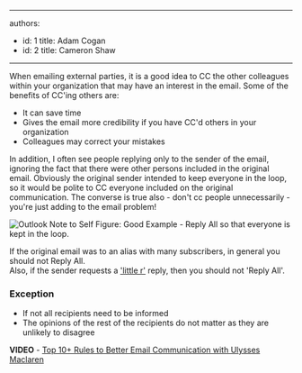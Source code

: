 

---
authors:
  - id: 1
    title: Adam Cogan
  - id: 2
    title: Cameron Shaw
---




<span class='intro'> 
  <p>When emailing external parties, it is a good idea to CC the other colleagues within your organization that may have an interest in the email. Some of the benefits of CC'ing others are&#58;<br></p>
<ul>
    <li>It can save time</li>
    <li>Gives the email more credibility if you have CC'd others in your organization</li>
    <li>Colleagues may correct your mistakes</li>
</ul>
 </span>

<p>In addition, I often see people replying only to the sender of the email, ignoring the fact that there were other persons included in the original email. Obviously the original sender intended to keep everyone in the loop, so it would be polite to CC everyone included on the original communication. The converse is true also - don't cc people unnecessarily - you're just adding to the email problem!<br></p>
<img src="/PublishingImages/OutlookNotetoSelf.gif" alt="Outlook Note to Self" class="ms-rteCustom-ImageArea" /> 
<span class="ms-rteCustom-FigureGood">Figure&#58;&#160;Good Example - Reply All so that everyone is kept in the loop.</span> 
<p>If the original email was to an alias with many subscribers, in general you should not Reply All. 
   <br>Also, if the sender requests a 
   <a href="http&#58;//www.ssw.com.au/ssw/Redirect/Netlingo.htm">'little r'</a> reply, then you should not 'Reply All'.​<br></p><h3>Exception</h3><ul><li>If not all recipients need to be informed</li><li>The opinions of the rest of the recipients do not matter as they are unlikely to disagree</li></ul><p><strong>VIDEO</strong>&#160;-&#160;<a href="https&#58;//www.youtube.com/watch?v=LAqRokqq4jI">Top 10+&#160;Rules to Better Email Communication with Ulysses Maclaren</a> <br><br></p>


